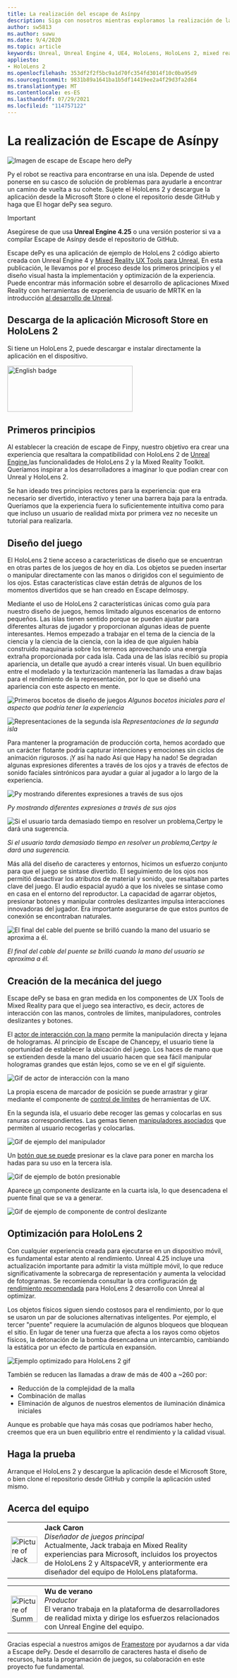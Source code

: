 ```yaml
---
title: La realización del escape de Asínpy
description: Siga con nosotros mientras exploramos la realización de la aplicación escape mixed reality de Vapy para HoloLens 2 en Unreal Engine.
author: sw5813
ms.author: suwu
ms.date: 9/4/2020
ms.topic: article
keywords: Unreal, Unreal Engine 4, UE4, HoloLens, HoloLens 2, mixed reality, deploy to device, PC, documentation, mixed reality headset, windows mixed reality headset, virtual reality headset
appliesto:
- HoloLens 2
ms.openlocfilehash: 353df2f2f5bc9a1d70fc354fd3014f10c0ba95d9
ms.sourcegitcommit: 9831b89a1641ba1b5df14419ee2a4f29d3fa2d64
ms.translationtype: MT
ms.contentlocale: es-ES
ms.lasthandoff: 07/29/2021
ms.locfileid: "114757122"
---
```

# <a name="the-making-of-kippys-escape"></a>La realización de Escape de Asínpy
![Imagen de escape de Escape hero dePy](images/KippysEscape_1920.jpg)

Py el robot se reactiva para encontrarse en una isla. Depende de usted ponerse en su casco de solución de problemas para ayudarle a encontrar un camino de vuelta a su cohete. Sujete el HoloLens 2 [](https://www.microsoft.com/p/kippys-escape/9nbd7gl86vkd) y descargue la aplicación desde la [](https://github.com/microsoft/MixedReality-Unreal-KippysEscape) Microsoft Store o clone el repositorio desde GitHub y haga que El hogar dePy sea seguro.  

> [!IMPORTANT]
> Asegúrese de que usa **Unreal Engine 4.25** o una versión posterior si va a compilar Escape de Asínpy desde el repositorio de GitHub.

Escape dePy es una aplicación [](/hololens/hololens2-hardware) de ejemplo de HoloLens 2 código abierto creada con Unreal Engine 4 y [Mixed Reality UX Tools para Unreal.](https://github.com/microsoft/MixedReality-UXTools-Unreal) En esta publicación, le llevamos por el proceso desde los primeros principios y el diseño visual hasta la implementación y optimización de la experiencia. Puede encontrar más información sobre el desarrollo de aplicaciones Mixed Reality con herramientas de experiencia de usuario de MRTK en la introducción [al desarrollo de Unreal](unreal-development-overview.md).

## <a name="download-app-from-microsoft-store-in-hololens-2"></a>Descarga de la aplicación Microsoft Store en HoloLens 2
Si tiene un HoloLens 2, puede descargar e instalar directamente la aplicación en el dispositivo.

<a href='//www.microsoft.com/store/apps/9nbd7gl86vkd?cid=storebadge&ocid=badge'><img src='https://developer.microsoft.com/store/badges/images/English_get-it-from-MS.png' alt='English badge' width="284px" height="104px" style='width: 284px; height: 104px;'/></a>


## <a name="first-principles"></a>Primeros principios 

Al establecer la creación de escape de Finpy, nuestro objetivo era crear una experiencia que resaltara la compatibilidad con HoloLens 2 de [Unreal Engine,](https://docs.unrealengine.com/Platforms/AR/HoloLens2/index.html)las funcionalidades de HoloLens 2 y la Mixed Reality Toolkit. Queríamos inspirar a los desarrolladores a imaginar lo que podían crear con Unreal y HoloLens 2.  

Se han ideado tres principios rectores para la experiencia: que era necesario ser divertido, interactivo y tener una barrera baja para la entrada. Queríamos que la experiencia fuera lo suficientemente intuitiva como para que incluso un usuario de realidad mixta por primera vez no necesite un tutorial para realizarla.  

## <a name="designing-the-game"></a>Diseño del juego 

El HoloLens 2 tiene acceso a características de diseño que se encuentran en otras partes de los juegos de hoy en día. Los objetos se pueden insertar o manipular directamente con las manos o dirigidos con el seguimiento de los ojos. Estas características clave están detrás de algunos de los momentos divertidos que se han creado en Escape deImospy.  

Mediante el uso de HoloLens 2 características únicas como guía para nuestro diseño de juegos, hemos limitado algunos escenarios de entorno pequeños. Las islas tienen sentido porque se pueden ajustar para diferentes alturas de jugador y proporcionan algunas ideas de puente interesantes. Hemos empezado a trabajar en el tema de la ciencia de la ciencia y la ciencia de la ciencia, con la idea de que alguien había construido maquinaria sobre los terrenos aprovechando una energía extraña proporcionada por cada isla. Cada una de las islas recibió su propia apariencia, un detalle que ayudó a crear interés visual. Un buen equilibrio entre el modelado y la texturización mantenería las llamadas a draw bajas para el rendimiento de la representación, por lo que se diseñó una apariencia con este aspecto en mente. 

![Primeros bocetos de diseño de juegos ](images/kippys-escape/kippys-escape-img-01.png)
 *Algunos bocetos iniciales para el aspecto que podría tener la experiencia*

![Representaciones de la segunda isla ](images/kippys-escape/kippys-escape-img-02.png)
 *Representaciones de la segunda isla*

Para mantener la programación de producción corta, hemos acordado que un carácter flotante podría capturar intenciones y emociones sin ciclos de animación rigurosos. ¡Y así ha nado Así que Hapy ha nado! Se degradan algunas expresiones diferentes a través de los ojos y a través de efectos de sonido faciales sintrónicos para ayudar a guiar al jugador a lo largo de la experiencia. 

![Py mostrando diferentes expresiones a través de sus ojos](images/kippys-escape/kippys-escape-img-03.gif)

*Py mostrando diferentes expresiones a través de sus ojos*

![Si el usuario tarda demasiado tiempo en resolver un problema,Certpy le dará una sugerencia.](images/kippys-escape/kippys-escape-img-04.gif)

*Si el usuario tarda demasiado tiempo en resolver un problema,Certpy le dará una sugerencia.*

Más allá del diseño de caracteres y entornos, hicimos un esfuerzo conjunto para que el juego se sintase divertido. El seguimiento de los ojos nos permitió desactivar los atributos de material y sonido, que resaltaban partes clave del juego. El audio espacial ayudó a que los niveles se sintase como en casa en el entorno del reproductor. La capacidad de agarrar objetos, presionar botones y manipular controles deslizantes impulsa interacciones innovadoras del jugador. Era importante asegurarse de que estos puntos de conexión se encontraban naturales. 

![El final del cable del puente se brilló cuando la mano del usuario se aproxima a él.](images/kippys-escape/kippys-escape-img-05.gif)

*El final del cable del puente se brilló cuando la mano del usuario se aproxima a él.*

## <a name="building-the-game-mechanics"></a>Creación de la mecánica del juego 

Escape dePy se basa en gran medida en los componentes de UX Tools de Mixed Reality para que el juego sea interactivo, es decir, actores de interacción con las manos, controles de límites, manipuladores, controles deslizantes y botones.   

El [actor de interacción con la mano](https://microsoft.github.io/MixedReality-UXTools-Unreal/Docs/HandInteraction.html) permite la manipulación directa y lejana de hologramas. Al principio de Escape de Chancepy, el usuario tiene la oportunidad de establecer la ubicación del juego. Los haces de mano que se extienden desde la mano del usuario hacen que sea fácil manipular hologramas grandes que están lejos, como se ve en el gif siguiente.  

![Gif de actor de interacción con la mano](images/kippys-escape/kippys-escape-img-06.gif)

La propia escena de marcador de posición se puede arrastrar y girar mediante el componente de [control de límites](https://microsoft.github.io/MixedReality-UXTools-Unreal/Docs/BoundsControl.html) de herramientas de UX.  

En la segunda isla, el usuario debe recoger las gemas y colocarlas en sus ranuras correspondientes. Las gemas tienen [manipuladores asociados](https://microsoft.github.io/MixedReality-UXTools-Unreal/Docs/Manipulator.html) que permiten al usuario recogerlas y colocarlas. 

![Gif de ejemplo del manipulador](images/kippys-escape/kippys-escape-img-07.gif)

Un [botón que se puede](https://microsoft.github.io/MixedReality-UXTools-Unreal/Docs/PressableButton.html) presionar es la clave para poner en marcha los hadas para su uso en la tercera isla.  

![Gif de ejemplo de botón presionable](images/kippys-escape/kippys-escape-img-08.gif)

Aparece [un](https://microsoft.github.io/MixedReality-UXTools-Unreal/Docs/PinchSlider.html) componente deslizante en la cuarta isla, lo que desencadena el puente final que se va a generar.  

![Gif de ejemplo de componente de control deslizante](images/kippys-escape/kippys-escape-img-09.gif) 

## <a name="optimizing-for-hololens-2"></a>Optimización para HoloLens 2 

Con cualquier experiencia creada para ejecutarse en un dispositivo móvil, es fundamental estar atento al rendimiento. Unreal 4.25 incluye una actualización importante para admitir la vista múltiple móvil, lo que reduce significativamente la sobrecarga de representación y aumenta la velocidad de fotogramas. Se recomienda consultar la otra configuración [de rendimiento recomendada](performance-recommendations-for-unreal.md) para HoloLens 2 desarrollo con Unreal al optimizar.  

Los objetos físicos siguen siendo costosos para el rendimiento, por lo que se usaron un par de soluciones alternativas inteligentes. Por ejemplo, el tercer "puente" requiere la acumulación de algunos bloqueos que bloquean el sitio. En lugar de tener una fuerza que afecta a los rayos como objetos físicos, la detonación de la bomba desencadena un intercambio, cambiando la estática por un efecto de partícula en expansión. 

![Ejemplo optimizado para HoloLens 2 gif](images/kippys-escape/kippys-escape-img-10.gif) 

También se reducen las llamadas a draw de más de 400 a ~260 por: 
* Reducción de la complejidad de la malla
* Combinación de mallas
* Eliminación de algunos de nuestros elementos de iluminación dinámica iniciales

Aunque es probable que haya más cosas que podríamos haber hecho, creemos que era un buen equilibrio entre el rendimiento y la calidad visual.  

## <a name="try-it-out"></a>Haga la prueba 

Arranque el HoloLens 2 y [](https://www.microsoft.com/p/kippys-escape/9nbd7gl86vkd) descargue la aplicación desde el Microsoft Store, [](https://github.com/microsoft/MixedReality-Unreal-KippysEscape) o bien clone el repositorio desde GitHub y compile la aplicación usted mismo.  

## <a name="about-the-team"></a>Acerca del equipo

<table style="border-collapse:collapse" padding-left="0px">
<tr>
<td style="border-style: none" width="60"><img alt="Picture of Jack Caron" width="60" height="60" src="images/kippys-escape/jack-caron.jpg"></td>
<td style="border-style: none"><b>Jack Caron</b><br><i>Diseñador de juegos principal</i><br>Actualmente, Jack trabaja en Mixed Reality experiencias para Microsoft, incluidos los proyectos de HoloLens 2 y AltspaceVR, y anteriormente era diseñador del equipo de HoloLens plataforma.</td>
</tr>
</table>

<table style="border-collapse:collapse" padding-left="0px">
<tr>
<td style="border-style: none" width="60"><img alt="Picture of Summer Wu" width="60" height="60" src="images/kippys-escape/summer-wu.jpg"></td>
<td style="border-style: none"><b>Wu de verano</b><br><i>Productor</i><br>El verano trabaja en la plataforma de desarrolladores de realidad mixta y dirige los esfuerzos relacionados con Unreal Engine del equipo.</td>
</tr>
</table>

Gracias especial a nuestros amigos de [Framestore](https://www.framestore.com/) por ayudarnos a dar vida a Escape dePy. Desde el desarrollo de caracteres hasta el diseño de recursos, hasta la programación de juegos, su colaboración en este proyecto fue fundamental.